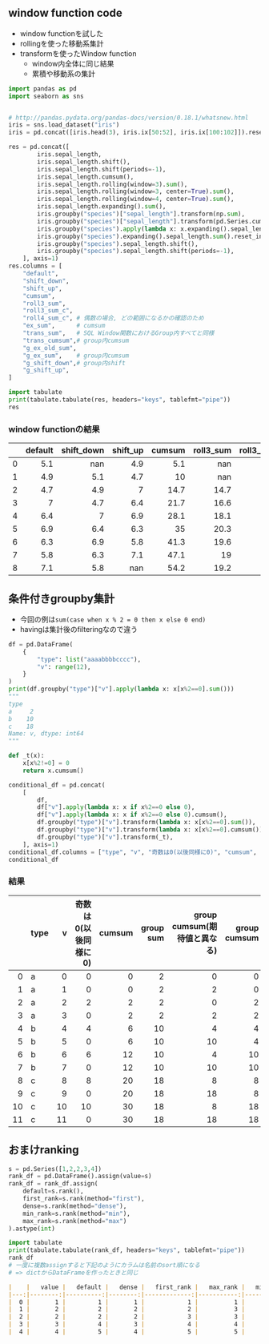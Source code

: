 ## window function code

- window functionを試した
- rollingを使った移動系集計
- transformを使ったWindow function
    - window内全体に同じ結果
    - 累積や移動系の集計

```py3:pandas_window_function.py
import pandas as pd
import seaborn as sns


# http://pandas.pydata.org/pandas-docs/version/0.18.1/whatsnew.html
iris = sns.load_dataset("iris")
iris = pd.concat([iris.head(3), iris.ix[50:52], iris.ix[100:102]]).reset_index(drop=True)

res = pd.concat([
        iris.sepal_length,
        iris.sepal_length.shift(),
        iris.sepal_length.shift(periods=-1),
        iris.sepal_length.cumsum(),
        iris.sepal_length.rolling(window=3).sum(),
        iris.sepal_length.rolling(window=3, center=True).sum(),
        iris.sepal_length.rolling(window=4, center=True).sum(),
        iris.sepal_length.expanding().sum(),
        iris.groupby("species")["sepal_length"].transform(np.sum),
        iris.groupby("species")["sepal_length"].transform(pd.Series.cumsum),
        iris.groupby("species").apply(lambda x: x.expanding().sepal_length.sum()).reset_index(drop=True),
        iris.groupby("species").expanding().sepal_length.sum().reset_index(level=0, drop=True),
        iris.groupby("species").sepal_length.shift(),
        iris.groupby("species").sepal_length.shift(periods=-1),
    ], axis=1)
res.columns = [
    "default",
    "shift_down",
    "shift_up",
    "cumsum",
    "roll3_sum",
    "roll3_sum_c",
    "roll4_sum_c", # 偶数の場合, どの範囲になるかの確認のため
    "ex_sum",      # cumsum
    "trans_sum",   # SQL Window関数におけるGroup内すべてと同様 
    "trans_cumsum",# group内cumsum
    "g_ex_old_sum",
    "g_ex_sum",    # group内cumsum
    "g_shift_down",# group内shift
    "g_shift_up",
]

import tabulate
print(tabulate.tabulate(res, headers="keys", tablefmt="pipe"))
res
```

### window functionの結果
|    |   default |   shift_down |   shift_up |   cumsum |   roll3_sum |   roll3_sum_c |   roll4_sum_c |   ex_sum |   trans_sum |   trans_cumsum |   g_ex_old_sum |   g_ex_sum |   g_shift_down |   g_shift_up |
|---:|----------:|-------------:|-----------:|---------:|------------:|--------------:|--------------:|---------:|------------:|---------------:|---------------:|-----------:|---------------:|-------------:|
|  0 |       5.1 |        nan   |        4.9 |      5.1 |       nan   |         nan   |         nan   |      5.1 |        14.7 |            5.1 |            5.1 |        5.1 |          nan   |          4.9 |
|  1 |       4.9 |          5.1 |        4.7 |     10   |       nan   |          14.7 |         nan   |     10   |        14.7 |           10   |           10   |       10   |            5.1 |          4.7 |
|  2 |       4.7 |          4.9 |        7   |     14.7 |        14.7 |          16.6 |          21.7 |     14.7 |        14.7 |           14.7 |           14.7 |       14.7 |            4.9 |        nan   |
|  3 |       7   |          4.7 |        6.4 |     21.7 |        16.6 |          18.1 |          23   |     21.7 |        20.3 |            7   |            7   |        7   |          nan   |          6.4 |
|  4 |       6.4 |          7   |        6.9 |     28.1 |        18.1 |          20.3 |          25   |     28.1 |        20.3 |           13.4 |           13.4 |       13.4 |            7   |          6.9 |
|  5 |       6.9 |          6.4 |        6.3 |     35   |        20.3 |          19.6 |          26.6 |     35   |        20.3 |           20.3 |           20.3 |       20.3 |            6.4 |        nan   |
|  6 |       6.3 |          6.9 |        5.8 |     41.3 |        19.6 |          19   |          25.4 |     41.3 |        19.2 |            6.3 |            6.3 |        6.3 |          nan   |          5.8 |
|  7 |       5.8 |          6.3 |        7.1 |     47.1 |        19   |          19.2 |          26.1 |     47.1 |        19.2 |           12.1 |           12.1 |       12.1 |            6.3 |          7.1 |
|  8 |       7.1 |          5.8 |      nan   |     54.2 |        19.2 |         nan   |         nan   |     54.2 |        19.2 |           19.2 |           19.2 |       19.2 |            5.8 |        nan   |

## 条件付きgroupby集計
- 今回の例は`sum(case when x % 2 = 0 then x else 0 end)`
- havingは集計後のfilteringなので違う

```py3:pandas_conditional_aggregation_using_groupby.py
df = pd.DataFrame(
    {
        "type": list("aaaabbbbcccc"),
        "v": range(12),
    }
)
print(df.groupby("type")["v"].apply(lambda x: x[x%2==0].sum()))
"""
type
a     2
b    10
c    18
Name: v, dtype: int64
"""

def _t(x):
    x[x%2!=0] = 0
    return x.cumsum()

conditional_df = pd.concat(
    [
        df,
        df["v"].apply(lambda x: x if x%2==0 else 0),
        df["v"].apply(lambda x: x if x%2==0 else 0).cumsum(),
        df.groupby("type")["v"].transform(lambda x: x[x%2==0].sum()),
        df.groupby("type")["v"].transform(lambda x: x[x%2==0].cumsum()),
        df.groupby("type")["v"].transform(_t),
    ], axis=1)
conditional_df.columns = ["type", "v", "奇数は0(以後同様に0)", "cumsum", "group sum",  "group cumsum(期待値と異なる)", "group cumsum"]
conditional_df
```

### 結果
|    | type   |   v |   奇数は0(以後同様に0) |   cumsum |   group sum |   group cumsum(期待値と異なる) |   group cumsum |
|---:|:-------|----:|---------------:|---------:|------------:|------------------------:|---------------:|
|  0 | a      |   0 |              0 |        0 |           2 |                       0 |              0 |
|  1 | a      |   1 |              0 |        0 |           2 |                       2 |              0 |
|  2 | a      |   2 |              2 |        2 |           2 |                       0 |              2 |
|  3 | a      |   3 |              0 |        2 |           2 |                       2 |              2 |
|  4 | b      |   4 |              4 |        6 |          10 |                       4 |              4 |
|  5 | b      |   5 |              0 |        6 |          10 |                      10 |              4 |
|  6 | b      |   6 |              6 |       12 |          10 |                       4 |             10 |
|  7 | b      |   7 |              0 |       12 |          10 |                      10 |             10 |
|  8 | c      |   8 |              8 |       20 |          18 |                       8 |              8 |
|  9 | c      |   9 |              0 |       20 |          18 |                      18 |              8 |
| 10 | c      |  10 |             10 |       30 |          18 |                       8 |             18 |
| 11 | c      |  11 |              0 |       30 |          18 |                      18 |             18 |

## おまけranking
```pandas_series_rank.py
s = pd.Series([1,2,2,3,4])
rank_df = pd.DataFrame().assign(value=s)
rank_df = rank_df.assign(
    default=s.rank(),
    first_rank=s.rank(method="first"),
    dense=s.rank(method="dense"),
    min_rank=s.rank(method="min"),
    max_rank=s.rank(method="max")
).astype(int)

import tabulate
print(tabulate.tabulate(rank_df, headers="keys", tablefmt="pipe"))
rank_df
# 一度に複数assignすると下記のようにカラムは名前のsort順になる
# => dictからDataFrameを作ったときと同じ
```

```pandas_series_rank_result.md
|    |   value |   default |   dense |   first_rank |   max_rank |   min_rank |
|---:|--------:|----------:|--------:|-------------:|-----------:|-----------:|
|  0 |       1 |         1 |       1 |            1 |          1 |          1 |
|  1 |       2 |         2 |       2 |            2 |          3 |          2 |
|  2 |       2 |         2 |       2 |            3 |          3 |          2 |
|  3 |       3 |         4 |       3 |            4 |          4 |          4 |
|  4 |       4 |         5 |       4 |            5 |          5 |          5 |
```
